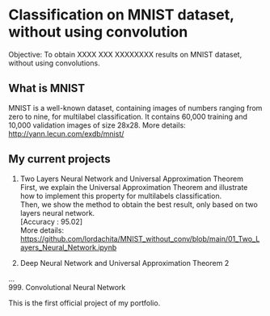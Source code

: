 # Classification on MNIST dataset, without using convolution

Objective: To obtain XXXX XXX XXXXXXXX results on MNIST dataset, without using convolutions.

## What is MNIST
MNIST is a well-known dataset, containing images of numbers ranging from zero to nine, for multilabel classification. 
It contains 60,000 training and 10,000 validation images of size 28x28.
More details: http://yann.lecun.com/exdb/mnist/

## My current projects 
1. Two Layers Neural Network and Universal Approximation Theorem </br>
First, we explain the Universal Approximation Theorem and illustrate how to implement this property for multilabels classification. </br>
Then, we show the method to obtain the best result, only based on two layers neural network. </br>
[Accuracy : 95.02] </br>
More details: https://github.com/lordachita/MNIST_without_conv/blob/main/01_Two_Layers_Neural_Network.ipynb

2. Deep Neural Network and Universal Approximation Theorem 2

... </br>
999. Convolutional Neural Network 

This is the first official project of my portfolio. 
